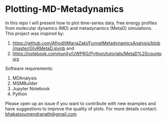 # Plotting-MD-Metadynamics

In this repo I will present how to plot time-series data, free energy profiles from molecular dynamics (MD) and metadynamics (MetaD) simulations.
This project was inspired by:
1. https://github.com/AfroditiMariaZaki/FunnelMetadynamicsAnalysis/blob/master/GlyRMetaD.ipynb and
2. https://notebook.community/UWPRG/Python/tutorials/MetaD%20countours

Software requirements:
1. MDAnalysis
2. MSMBuilder
3. Jupyter Notebook
4. Python

Please open up an issue if you want to contribute with new examples and have suggestions to improve the quality of plots.
For more details contact: bhakatsoumendranath@gmail.com
